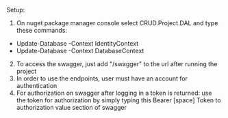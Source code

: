 Setup:

1. On nuget package manager console select CRUD.Project.DAL and type these commands:
 - Update-Database -Context IdentityContext
 - Update-Database -Context DatabaseContext
2. To access the swagger, just add "/swagger" to the url after running the project
3. In order to use the endpoints, user must have an account for authentication
4. For authorization on swagger after logging in a token is returned:
use the token for authorization by simply typing this Bearer [space] Token to authorization value section of swagger